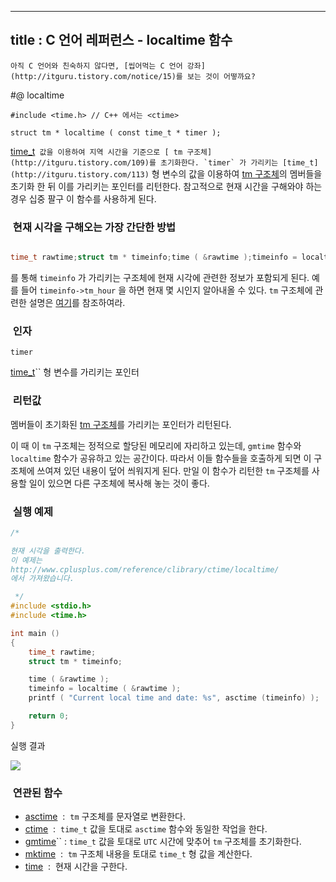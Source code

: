 ----------------
title : C 언어 레퍼런스 - localtime 함수
--------------



```warning
아직 C 언어와 친숙하지 않다면, [씹어먹는 C 언어 강좌](http://itguru.tistory.com/notice/15)를 보는 것이 어떻까요?

```

#@ localtime

```info
#include <time.h> // C++ 에서는 <ctime>

struct tm * localtime ( const time_t * timer );
```


 [time_t](http://itguru.tistory.com/113)`` 값을 이용하여 지역 시간을 기준으로 [ tm 구조체](http://itguru.tistory.com/109)를 초기화한다.
`timer` 가 가리키는 [time_t](http://itguru.tistory.com/113)`` 형 변수의 값을 이용하여 [tm 구조체](http://itguru.tistory.com/109)의 멤버들을 초기화 한 뒤 이를 가리키는 포인터를 리턴한다.
참고적으로 현재 시간을 구해와야 하는 경우 십중 팔구 이 함수를 사용하게 된다.



###  현재 시각을 구해오는 가장 간단한 방법



```cpp

time_t rawtime;struct tm * timeinfo;time ( &rawtime );timeinfo = localtime ( &rawtime );
```


를 통해 `timeinfo` 가 가리키는 구조체에 현재 시각에 관련한 정보가 포함되게 된다. 예를 들어 `timeinfo->tm_hour` 을 하면 현재 몇 시인지 알아내올 수 있다. `tm` 구조체에 관련한 설명은 [여기](http://itguru.tistory.com/109)를 참조하여라.



###  인자




`timer`

 [time_t](http://itguru.tistory.com/113)`` 형 변수를 가리키는 포인터



###  리턴값




멤버들이 초기화된 [tm 구조체](http://itguru.tistory.com/109)를 가리키는 포인터가 리턴된다.

이 때 이 `tm` 구조체는 정적으로 할당된 메모리에 자리하고 있는데, `gmtime` 함수와 `localtime` 함수가 공유하고 있는 공간이다. 따라서 이들 함수들을 호출하게 되면 이 구조체에 쓰여져 있던 내용이 덮어 씌워지게 된다. 만일 이 함수가 리턴한 `tm` 구조체를 사용할 일이 있으면 다른 구조체에 복사해 놓는 것이 좋다.



###  실행 예제




```cpp
/*

현재 시각을 출력한다.
이 예제는
http://www.cplusplus.com/reference/clibrary/ctime/localtime/
에서 가져왔습니다.

 */
#include <stdio.h>
#include <time.h>

int main ()
{
    time_t rawtime;
    struct tm * timeinfo;

    time ( &rawtime );
    timeinfo = localtime ( &rawtime );
    printf ( "Current local time and date: %s", asctime (timeinfo) );

    return 0;
}
```


실행 결과


![](http://img1.daumcdn.net/thumb/R1920x0/?fname=http%3A%2F%2Fcfile2.uf.tistory.com%2Fimage%2F121528504D1C9BC50A04E3)




###  연관된 함수

* [asctime](http://itguru.tistory.com/116)  :  `tm` 구조체를 문자열로 변환한다.
* [ctime](http://itguru.tistory.com/118)  :  `time_t` 값을 토대로 `asctime` 함수와 동일한 작업을 한다.
*  [gmtime](http://itguru.tistory.com/119)`` : `time_t` 값을 토대로 `UTC` 시간에 맞추어 `tm` 구조체를 초기화한다.
*  [mktime](http://itguru.tistory.com/112)  :  `tm` 구조체 내용을 토대로 `time_t` 형 값을 계산한다.
*  [time](http://itguru.tistory.com/114)  :  현재 시간을 구한다.
